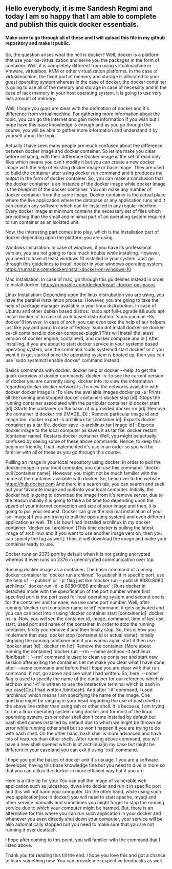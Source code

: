  ## Hello everybody, it is me Sandesh Regmi and today I am so happy that I am able to complete and publish this quick docker essentials. 
 #### Make sure to go through all of these and I will upload this file in my github repository and make it public.

So, the question arises what the hell is docker?
Well, docker is a platform that use your os-virtualization and serve you the packages in the form of container. Well, it is completely different from using virtualmachine in Vmware, virtualbox, KVM or other virtualization platforms. In the case of virtualmachine, the fixed part of memory and storage is allocated to your guest operating system whereas in the case of docker, the docker container is going to use all of the memory and storage in case of necessity and in the case of lack memory in your host operating system, it is going to use very less amount of memory.

Well, I hope you guys are clear with the defination of docker and it's difference from virtualmachine. For gathering more information about the topic, you can go the internet and gain more information if you wish but I hope have this base knowledge is enough and as you go through the course, you will be able to gather more information and understand it by yourself about the topic.

Actually I have seen many people are much confused about the difference between docker image and docker container. So let me make you clear before initiating, with their difference
Docker image is the set of read only files which means you can't modify it but you can create a new docker image with the help of existing docker image or base image. They are used to build the container after using docker run command and it produces the output in the form of docker container. So, you can make a conclusion that the docker container is an instance of the docker image while docker image is the blueprint of the docker container. You can make any number of docker container from the same image. Docker container is the actual place where the live application where the database or any application runs and it can contain any software which can be installed in any regular machine. Every docker image at minimum contains the necessary set of files which are nothing than the small and minimal part of an operating system required to run container as an isolated unit.

Now, the interesting part comes into play, which is the installation part of docker depending upon the platform you are using.

Windows Installation:
In case of windows, if you have its professional version, you are not going to face much trouble while installing. However, you need to have at least windows 10 installed in your system. Just go through this guidelines to install docker in your windows operating system.
https://runnable.com/docker/install-docker-on-windows-10

Mac Installation:
In case of mac, go through this guidelines instead in order to install docker.
https://runnable.com/docker/install-docker-on-macos

Linux Installation:
Depending upon the linux distrubution you are using, you have the parallel installation process. However, you are going to take the help of package manager available in your linux distrubution.
In case of Ubuntu and other debian based distros: 'sudo apt full-upgrade && sudo apt install docker.io'
In case of arch based distrubution: 'sudo pacman -Sy docker'[However, in case of arch, you can even take the help of aur helpers just like yay and paru]
In case of fedora: 'sudo dnf install docker-ce docker-ce-cli containerd.io docker-compose-plugin'[This will install the latest version of docker engine, containerd, and docker compose and in ]
After installing, if you are about to start docker service in your systemd based operating system, use the command 'sudo systemctl start docker' or if you want it to get started once the operating system is booted up, then you can use 'sudo systemctl enable docker' command instead.

Basics commands with docker:
docker help or docker --help :to get the quick overview of docker commands.
docker -v :to see the current version of docker you are currently using.
docker info :to view the information regarding docker
docker network ls :To view the networks available with docker
docker image ls :To view the available images
docker ps -a :Prints all the running and stopped docker containers
docker stop [id] :Stops the running container associated with the particular container id
docker start [id] :Starts the container on the basic of id provided
docker rm [id] :Remove the container id 
docker rmi [IMAGE_ID] : Remove particular image id and image too.
docker export -o archlinux.tar [container id]: Exports docker container as a tar file.
docker save -o archlinux.tar [image id] : Exports docker image to the local computer as saves it as tar file.
docker restart [container name] :Restarts docker container
Well, you might be actually confused by seeing some of these above commands. Hence, to keep this beginner friendly, I had implemented it's use in an order so you will be familier with all of these as you go through this course.

Pullling an image in your local repository using docker:
In order to pull the docker image in your local computer, you can use this command.
'docker pull [container name]'
However, you might not be much familier with the name of the container available with docker. So, head over to the website 
https://hub.docker.com
And there in a search tab, you can search and seek out your favourite image and pull into your local computer.
Initially, the docker hub is going to download the image from it's remove server, due to the reason initially it is going to take a bit time too depending upon the speed of your internet connection and size of your image and then, it is going to pull your request. Docker can give the minimal installation of your iso-images[If you are trying to pull the operating system] and even different application as well.
This is how I had installed archlinux in my docker container:
'docker pull archlinux' [This time docker is pulling the latest image of archlinux and if you want to use another image version, then you can specify the tag as well.]
Then, it will download the image and make your container ready to use.

Docker runs on 2373 port by default when it is not getting encrypted whereas it even runs on 2376 in unencrypted communication over tcp.

Running docker image as a container:
The basic command of running docker container is:
'docker run archlinux'
To publish it in specific port, use the help of '--publish' or '-p' flag just like
'docker run --publish 8080:8080 archlinux'
'docker run -d -p 8080:8080 archlinux' : Runs docker in detached mode with the specification of the port number where first specified port is the port used for host operating system and second one is for the container and for ease, we use same port number.
Well, after running 'docker run [container name or id]' command, it gets activated and you can can boot into it using
'docker container start [container id]'
docker ps -a :Now, you will see the container id, image, command, time of last use, start, used port and name of the container.
In order to stop the running container, firstly you remove it and then finally stop. So, this is how you implement that step:
docker stop [container id or actual name] :Initially stopping the running container and if you wanna again start it then use 'docker start [id]'.
docker rm [id] :Remove the container.
[More about running the container]
'docker run --rm --name archbox -it archlinux /bin/bash' : '--rm' command is used to clean up container and start new session after exiting the container. Let me make you clear what I have done after --name command and before that I hope you are clear with that run command. If not, go above and see what I had written. So, here '--name' flag is used to specify the name of the container for our reference which is archbox and '-it' is written to use the interactive terminal which is bash in our case[Coz I had written /bin/bash]. And after '-it' command, I used 'archlinux' which means I am specifying the name of the image. One question might be ranging in your head regarding the use of bash shell in the above line rather than using zsh or other shell. It is because, I am trying to run a linux operating system using docker and for most of the linux operating system, zsh or other shell don't come installed by default but bash shell comes installed by default due to which we might be thrown an error while running other shell but so won't happen if you are trying to do with bash shell. On the other hand, bash shell is more advanced and have lots of features than other shells.
After running above command, you will have a new shell opened which is of archlinux[in my case but might be different in your case]and you can exit it using 'exit' command.

I hope you got the basics of docker and it's usuage. I you are a software developer, having this base knowledge fine but you need to dive in more so that you can utilize the docker in more efficient way but if you are 

Here is a little tip for you:
You can pull the image of vulnerable web application such as juiceshop, dvwa into docker and run it in specific port and this will not harm your computer. On the other hand, while using such web application[not in docker] you will need to start apache, mysql and other service manually and sometimes you might forget to stop the running service due to which your computer might be harmed. But, there is an alternative for this where you can run such application in your docker and whenever you even directly shut down your computer, your service will be also automatically stopped but you need to make sure that you are not running it over deattach.

I hope after coming to this point, you will familier with the command that I listed above.

Thank you for reading this till the end. I hope you love this and got a chance to learn something new. You can provide me respective feedbacks as well.
